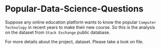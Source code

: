 # Popular-Data-Science-Questions

Suppose any online education platform wants to know the popular `Computer Technology` in recent years to make their new course. So this is the analysis on the dataset from `Stack Exchange` public database.

For more details about the project, dataset. Please take a look on file.
